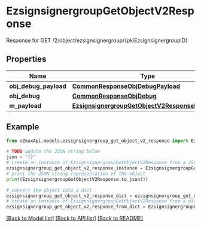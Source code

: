 # EzsignsignergroupGetObjectV2Response

Response for GET /2/object/ezsignsignergroup/{pkiEzsignsignergroupID}

## Properties

Name | Type | Description | Notes
------------ | ------------- | ------------- | -------------
**obj_debug_payload** | [**CommonResponseObjDebugPayload**](CommonResponseObjDebugPayload.md) |  | 
**obj_debug** | [**CommonResponseObjDebug**](CommonResponseObjDebug.md) |  | [optional] 
**m_payload** | [**EzsignsignergroupGetObjectV2ResponseMPayload**](EzsignsignergroupGetObjectV2ResponseMPayload.md) |  | 

## Example

```python
from eZmaxApi.models.ezsignsignergroup_get_object_v2_response import EzsignsignergroupGetObjectV2Response

# TODO update the JSON string below
json = "{}"
# create an instance of EzsignsignergroupGetObjectV2Response from a JSON string
ezsignsignergroup_get_object_v2_response_instance = EzsignsignergroupGetObjectV2Response.from_json(json)
# print the JSON string representation of the object
print(EzsignsignergroupGetObjectV2Response.to_json())

# convert the object into a dict
ezsignsignergroup_get_object_v2_response_dict = ezsignsignergroup_get_object_v2_response_instance.to_dict()
# create an instance of EzsignsignergroupGetObjectV2Response from a dict
ezsignsignergroup_get_object_v2_response_from_dict = EzsignsignergroupGetObjectV2Response.from_dict(ezsignsignergroup_get_object_v2_response_dict)
```
[[Back to Model list]](../README.md#documentation-for-models) [[Back to API list]](../README.md#documentation-for-api-endpoints) [[Back to README]](../README.md)


